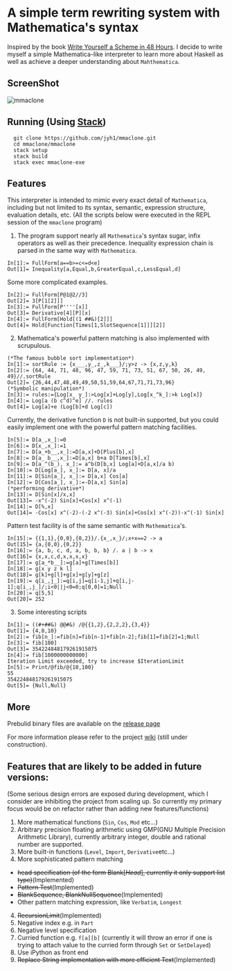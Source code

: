 # A simple term rewriting system with Mathematica's syntax

Inspired by the book [Write Yourself a Scheme in 48 Hours](https://en.wikibooks.org/wiki/Write_Yourself_a_Scheme_in_48_Hours).
I decide to write myself a simple Mathematica-like interpreter to learn more about Haskell as well as
achieve a deeper understanding about `Mahthematica`.

## ScreenShot

![mmaclone](https://raw.githubusercontent.com/jyh1/mmaclone/master/demo.png)


## Running (Using [Stack](https://github.com/commercialhaskell/stack))
```
  git clone https://github.com/jyh1/mmaclone.git
  cd mmaclone/mmaclone
  stack setup
  stack build
  stack exec mmaclone-exe
```

## Features
This interpreter is intended to mimic every exact detail of `Mathematica`, including but not limited to its syntax, semantic,
expression structure, evaluation details, etc. (All the scripts below were executed in the REPL session of the `mmaclone` program)

1. The program support nearly all `Mathematica`'s syntax sugar, infix operators as well as their precedence.
Inequality expression chain is parsed in the same way with `Mathematica`.
```
In[1]:= FullForm[a==b>=c<=d<e]
Out[1]= Inequality[a,Equal,b,GreaterEqual,c,LessEqual,d]
```
  Some more complicated examples.
```
In[2]:= FullForm[P@1@2//3]
Out[2]= 3[P[1[2]]]
In[3]:= FullForm[P''''[x]]
Out[3]= Derivative[4][P][x]
In[4]:= FullForm[Hold[(1 ##&)[2]]]
Out[4]= Hold[Function[Times[1,SlotSequence[1]]][2]]
```
2. Mathematica's powerful pattern matching is also implemented with scrupulous.
```
(*The famous bubble sort implementation*)
In[1]:= sortRule := {x___,y_,z_,k___}/;y>z -> {x,z,y,k}
In[2]:= {64, 44, 71, 48, 96, 47, 59, 71, 73, 51, 67, 50, 26, 49, 49}//.sortRule
Out[2]= {26,44,47,48,49,49,50,51,59,64,67,71,71,73,96}
(*Symbolic manipulation*)
In[3]:= rules:={Log[x_ y_]:>Log[x]+Log[y],Log[x_^k_]:>k Log[x]}
In[4]:= Log[a (b c^d)^e] //. rules
Out[4]= Log[a]+e (Log[b]+d Log[c])
```
  Currently, the derivative function `D` is not built-in supported, but you could easily implement one with the powerful pattern matching facilities.
```
In[5]:= D[a_,x_]:=0
In[6]:= D[x_,x_]:=1
In[7]:= D[a_+b__,x_]:=D[a,x]+D[Plus[b],x]
In[8]:= D[a_ b__,x_]:=D[a,x] b+a D[Times[b],x]
In[9]:= D[a_^(b_), x_]:= a^b(D[b,x] Log[a]+D[a,x]/a b)
In[10]:= D[Log[a_], x_]:= D[a, x]/a
In[11]:= D[Sin[a_], x_]:= D[a,x] Cos[a]
In[12]:= D[Cos[a_], x_]:=-D[a,x] Sin[a]
(*performing derivative*)
In[13]:= D[Sin[x]/x,x]
Out[13]= -x^(-2) Sin[x]+Cos[x] x^(-1)
In[14]:= D[%,x]
Out[14]= -Cos[x] x^(-2)-(-2 x^(-3) Sin[x]+Cos[x] x^(-2))-x^(-1) Sin[x]
```
  Pattern test facility is of the same semantic with `Mathematica`'s.
```
In[15]:= {{1,1},{0,0},{0,2}}/.{x_,x_}/;x+x==2 -> a
Out[15]= {a,{0,0},{0,2}}
In[16]:= {a, b, c, d, a, b, b, b} /. a | b -> x
Out[16]= {x,x,c,d,x,x,x,x}
In[17]:= g[a_*b__]:=g[a]+g[Times[b]]
In[18]:= g[x y z k l]
Out[18]= g[k]+g[l]+g[x]+g[y]+g[z]
In[19]:= q[i_,j_]:=q[i,j]=q[i-1,j]+q[i,j-1];q[i_,j_]/;i<0||j<0=0;q[0,0]=1;Null
In[20]:= q[5,5]
Out[20]= 252
```
3. Some interesting scripts
```
In[1]:= ((#+##&) @@#&) /@{{1,2},{2,2,2},{3,4}}
Out[1]= {4,8,10}
In[2]:= fib[n_]:=fib[n]=fib[n-1]+fib[n-2];fib[1]=fib[2]=1;Null
In[3]:= fib[100]
Out[3]= 354224848179261915075
In[4]:= fib[1000000000000]
Iteration Limit exceeded, try to increase $IterationLimit
In[5]:= Print/@fib/@{10,100}
55
354224848179261915075
Out[5]= {Null,Null}
```

## More
Prebulid binary files are available on the [release page](https://github.com/jyh1/mmaclone/releases)

For more information please refer to the project [wiki](https://github.com/jyh1/mmaclone/wiki) (still under construction).



## Features that are likely to be added in future versions:
(Some serious design errors are exposed during development, which I consider are inhibiting
  the project from scaling up. So currently my primary focus would be on refactor
  rather than adding new features/functions)

1. More mathematical functions (`Sin`, `Cos`, `Mod` etc...)
2. Arbitrary precision floating arithmetic using GMP(GNU Multiple Precision Arithmetic Library), currently arbitrary integer, double and rational number are supported.
2. More built-in functions (`Level`, `Import`, `Derivative`etc...)
3. More sophisticated pattern matching
  * ~~head specification (of the form Blank[*Head*], currently it only support list type)~~(Implemented)
  * ~~Pattern Test~~(Implemented)
  * ~~BlankSequence, BlankNullSequence~~(Implemented)
  * Other pattern matching expression, like `Verbatim`, `Longest`
4. ~~RecursionLimit~~(Implemented)
5. Negative index e.g. in `Part`
6. Negative level specification
7. Curried function e.g. `f[a][b]` (currently it will throw an error if one is trying to attach value to
  the curried form through `Set` or `SetDelayed`)
8. Use iPython as front end
9. ~~Replace String implementation with more efficient Text~~(Implemented)
